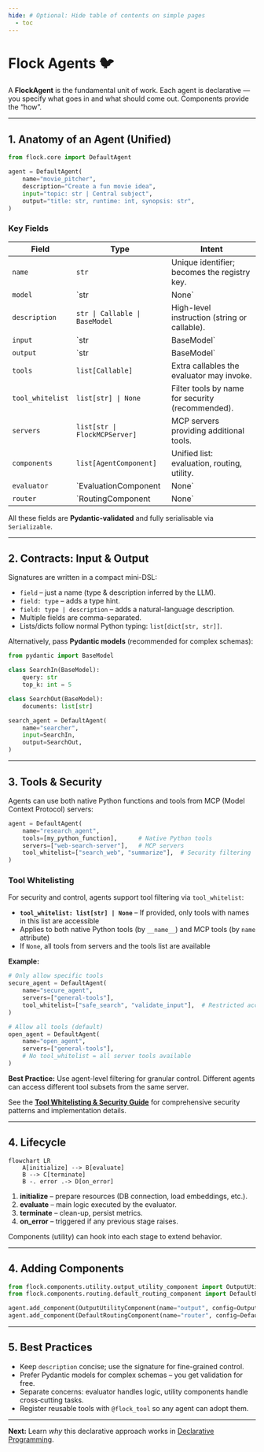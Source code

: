 ```yaml
---
hide: # Optional: Hide table of contents on simple pages
  - toc
---
```


# Flock Agents 🐦

A **FlockAgent** is the fundamental unit of work. Each agent is declarative — you specify what goes in and what should come out. Components provide the “how”.

---

## 1. Anatomy of an Agent (Unified)

```python
from flock.core import DefaultAgent

agent = DefaultAgent(
    name="movie_pitcher",
    description="Create a fun movie idea",
    input="topic: str | Central subject",
    output="title: str, runtime: int, synopsis: str",
)
```

### Key Fields

| Field | Type | Intent |
| ----- | ---- | ------ |
| `name` | `str` | Unique identifier; becomes the registry key. |
| `model` | `str | None` | Override the default model for this agent. |
| `description` | `str \| Callable \| BaseModel` | High-level instruction (string or callable). |
| `input` | `str | BaseModel` | Contract for accepted data. |
| `output` | `str | BaseModel` | Contract for produced data. |
| `tools` | `list[Callable]` | Extra callables the evaluator may invoke. |
| `tool_whitelist` | `list[str] \| None` | Filter tools by name for security (recommended). |
| `servers` | `list[str \| FlockMCPServer]` | MCP servers providing additional tools. |
| `components` | `list[AgentComponent]` | Unified list: evaluation, routing, utility. |
| `evaluator` | `EvaluationComponent | None` | Convenience property: primary evaluator. |
| `router` | `RoutingComponent | None` | Convenience property: primary router. |

All these fields are **Pydantic-validated** and fully serialisable via `Serializable`.

---

## 2. Contracts: Input & Output

Signatures are written in a compact mini-DSL:

* `field` – just a name (type & description inferred by the LLM).
* `field: type` – adds a type hint.
* `field: type | description` – adds a natural-language description.
* Multiple fields are comma-separated.
* Lists/dicts follow normal Python typing: `list[dict[str, str]]`.

Alternatively, pass **Pydantic models** (recommended for complex schemas):

```python
from pydantic import BaseModel

class SearchIn(BaseModel):
    query: str
    top_k: int = 5

class SearchOut(BaseModel):
    documents: list[str]

search_agent = DefaultAgent(
    name="searcher",
    input=SearchIn,
    output=SearchOut,
)
```

---

## 3. Tools & Security

Agents can use both native Python functions and tools from MCP (Model Context Protocol) servers:

```python
agent = DefaultAgent(
    name="research_agent",
    tools=[my_python_function],      # Native Python tools
    servers=["web-search-server"],   # MCP servers
    tool_whitelist=["search_web", "summarize"],  # Security filtering
)
```

### Tool Whitelisting

For security and control, agents support tool filtering via `tool_whitelist`:

* **`tool_whitelist: list[str] | None`** – If provided, only tools with names in this list are accessible
* Applies to both native Python tools (by `__name__`) and MCP tools (by `name` attribute)
* If `None`, all tools from servers and the tools list are available

**Example:**
```python
# Only allow specific tools
secure_agent = DefaultAgent(
    name="secure_agent",
    servers=["general-tools"],
    tool_whitelist=["safe_search", "validate_input"],  # Restricted access
)

# Allow all tools (default)
open_agent = DefaultAgent(
    name="open_agent", 
    servers=["general-tools"],
    # No tool_whitelist = all server tools available
)
```

**Best Practice:** Use agent-level filtering for granular control. Different agents can access different tool subsets from the same server.

See the **[Tool Whitelisting & Security Guide](../guides/tool-whitelist.md)** for comprehensive security patterns and implementation details.

---

## 4. Lifecycle

```mermaid
flowchart LR
    A[initialize] --> B[evaluate]
    B --> C[terminate]
    B -. error .-> D[on_error]
```

1. **initialize** – prepare resources (DB connection, load embeddings, etc.).
2. **evaluate** – main logic executed by the evaluator.
3. **terminate** – clean-up, persist metrics.
4. **on_error** – triggered if any previous stage raises.

Components (utility) can hook into each stage to extend behavior.

---

## 4. Adding Components

```python
from flock.components.utility.output_utility_component import OutputUtilityComponent, OutputUtilityConfig
from flock.components.routing.default_routing_component import DefaultRoutingComponent, DefaultRoutingConfig

agent.add_component(OutputUtilityComponent(name="output", config=OutputUtilityConfig(render_table=True)))
agent.add_component(DefaultRoutingComponent(name="router", config=DefaultRoutingConfig()))
```

---

## 5. Best Practices

* Keep `description` concise; use the signature for fine-grained control.
* Prefer Pydantic models for complex schemas – you get validation for free.
* Separate concerns: evaluator handles logic, utility components handle cross‑cutting tasks.
* Register reusable tools with `@flock_tool` so any agent can adopt them.

---

**Next:**  Learn *why* this declarative approach works in [Declarative Programming](declarative.md).
